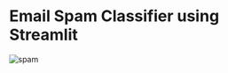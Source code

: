 # Email Spam Classifier using Streamlit 

![spam](https://github.com/Shwetha-Sajeev/Email-Spam-Classifier-/assets/116854260/40316312-dfc4-4b1f-9924-253842f5ea36)


